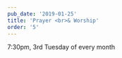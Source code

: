 ```yaml
---
pub_date: '2019-01-25'
title: 'Prayer <br>& Worship'
order: '5'
---
```


7:30pm, 3rd Tuesday of every month
